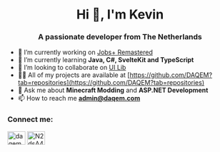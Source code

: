 <h1 align="center">Hi 👋, I'm Kevin</h1>
<h3 align="center">A passionate developer from The Netherlands</h3>

- 🔭 I’m currently working on [Jobs+ Remastered](https://github.com/DAQEM/JobsPlusRemastered)
- 🌱 I’m currently learning **Java, C#, SvelteKit and TypeScript**
- 👯 I’m looking to collaborate on [UI Lib](https://github.com/DAQEM/UILib)
- 👨‍💻 All of my projects are available at [https://github.com/DAQEM?tab=repositories](https://github.com/DAQEM?tab=repositories)
- 💬 Ask me about **Minecraft Modding** and **ASP.NET Development**
- 📫 How to reach me **admin@daqem.com**

### Connect me:
<a href="https://twitter.com/daqemyt" target="blank"><img src="https://raw.githubusercontent.com/rahuldkjain/github-profile-readme-generator/master/src/images/icons/Social/twitter.svg" alt="daqemyt" height="30" width="40" /></a>
<a href="https://daqem.com/discord" target="blank"><img src="https://raw.githubusercontent.com/rahuldkjain/github-profile-readme-generator/master/src/images/icons/Social/discord.svg" alt="N2dsA499FC" height="30" width="40" /></a>
